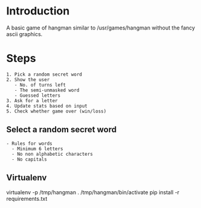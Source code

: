 # Introduction

A basic game of hangman similar to /usr/games/hangman without the
fancy ascii graphics.

# Steps
    1. Pick a random secret word
    2. Show the user 
       - No. of turns left
       - The semi-unmasked word
       - Guessed letters
    3. Ask for a letter
    4. Update stats based on input
    5. Check whether game over (win/loss)

## Select a random secret word
    - Rules for words
      - Minimum 6 letters
      - No non alphabetic characters
      - No capitals


## Virtualenv
   virtualenv -p /tmp/hangman
   . /tmp/hangman/bin/activate
   pip install -r requirements.txt
